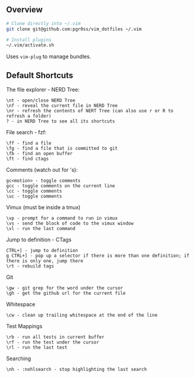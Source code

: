 ## Overview

```bash
# Clone directly into ~/.vim
git clone git@github.com:pgr0ss/vim_dotfiles ~/.vim

# Install plugins
~/.vim/activate.sh
```

Uses `vim-plug` to manage bundles.

## Default Shortcuts

The file explorer - NERD Tree:

```
\nt - open/close NERD Tree
\nf - reveal the current file in NERD Tree
\nr - refresh the contents of NERT Tree (can also use r or R to refresh a folder)
? - in NERD Tree to see all its shortcuts
```

File search - fzf:

```
\ff - find a file
\fg - find a file that is committed to git
\fb - find an open buffer
\ft - find ctags
```

Comments (watch out for \'s):

```
gc<motion> - toggle comments
gcc - toggle comments on the current line
\cc - toggle comments
\uc - toggle comments
```

Vimux (must be inside a tmux)

```
\vp - prompt for a command to run in vimux
\vs - send the block of code to the vimux window
\vl - run the last command
```

Jump to definition - CTags

```
CTRL+] - jump to definition
g CTRL+] - pop up a selector if there is more than one definition; if there is only one, jump there
\rt - rebuild tags
```

Git

```
\gw - git grep for the word under the cursor
\gh - get the github url for the current file
```

Whitespace

```
\cw - clean up trailing whitespace at the end of the line
```

Test Mappings

```
\rb - run all tests in current buffer
\rf - run the test under the cursor
\rl - run the last test
```

Searching

```
\nh - :nohlsearch - stop highlighting the last search
```
